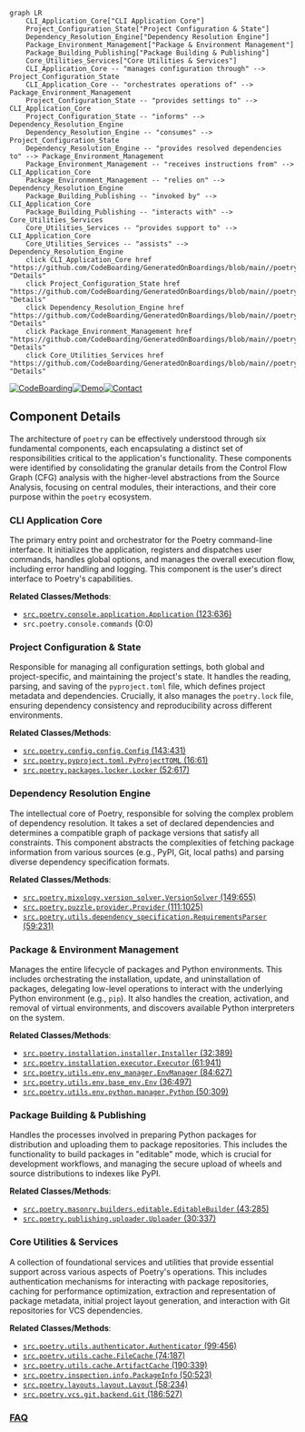 ```mermaid
graph LR
    CLI_Application_Core["CLI Application Core"]
    Project_Configuration_State["Project Configuration & State"]
    Dependency_Resolution_Engine["Dependency Resolution Engine"]
    Package_Environment_Management["Package & Environment Management"]
    Package_Building_Publishing["Package Building & Publishing"]
    Core_Utilities_Services["Core Utilities & Services"]
    CLI_Application_Core -- "manages configuration through" --> Project_Configuration_State
    CLI_Application_Core -- "orchestrates operations of" --> Package_Environment_Management
    Project_Configuration_State -- "provides settings to" --> CLI_Application_Core
    Project_Configuration_State -- "informs" --> Dependency_Resolution_Engine
    Dependency_Resolution_Engine -- "consumes" --> Project_Configuration_State
    Dependency_Resolution_Engine -- "provides resolved dependencies to" --> Package_Environment_Management
    Package_Environment_Management -- "receives instructions from" --> CLI_Application_Core
    Package_Environment_Management -- "relies on" --> Dependency_Resolution_Engine
    Package_Building_Publishing -- "invoked by" --> CLI_Application_Core
    Package_Building_Publishing -- "interacts with" --> Core_Utilities_Services
    Core_Utilities_Services -- "provides support to" --> CLI_Application_Core
    Core_Utilities_Services -- "assists" --> Dependency_Resolution_Engine
    click CLI_Application_Core href "https://github.com/CodeBoarding/GeneratedOnBoardings/blob/main//poetry/CLI_Application_Core.md" "Details"
    click Project_Configuration_State href "https://github.com/CodeBoarding/GeneratedOnBoardings/blob/main//poetry/Project_Configuration_State.md" "Details"
    click Dependency_Resolution_Engine href "https://github.com/CodeBoarding/GeneratedOnBoardings/blob/main//poetry/Dependency_Resolution_Engine.md" "Details"
    click Package_Environment_Management href "https://github.com/CodeBoarding/GeneratedOnBoardings/blob/main//poetry/Package_Environment_Management.md" "Details"
    click Core_Utilities_Services href "https://github.com/CodeBoarding/GeneratedOnBoardings/blob/main//poetry/Core_Utilities_Services.md" "Details"
```
[![CodeBoarding](https://img.shields.io/badge/Generated%20by-CodeBoarding-9cf?style=flat-square)](https://github.com/CodeBoarding/GeneratedOnBoardings)[![Demo](https://img.shields.io/badge/Try%20our-Demo-blue?style=flat-square)](https://www.codeboarding.org/demo)[![Contact](https://img.shields.io/badge/Contact%20us%20-%20contact@codeboarding.org-lightgrey?style=flat-square)](mailto:contact@codeboarding.org)

## Component Details

The architecture of `poetry` can be effectively understood through six fundamental components, each encapsulating a distinct set of responsibilities critical to the application's functionality. These components were identified by consolidating the granular details from the Control Flow Graph (CFG) analysis with the higher-level abstractions from the Source Analysis, focusing on central modules, their interactions, and their core purpose within the `poetry` ecosystem.

### CLI Application Core
The primary entry point and orchestrator for the Poetry command-line interface. It initializes the application, registers and dispatches user commands, handles global options, and manages the overall execution flow, including error handling and logging. This component is the user's direct interface to Poetry's capabilities.


**Related Classes/Methods**:

- <a href="https://github.com/python-poetry/poetry/blob/master/src/poetry/console/application.py#L123-L636" target="_blank" rel="noopener noreferrer">`src.poetry.console.application.Application` (123:636)</a>
- `src.poetry.console.commands` (0:0)


### Project Configuration & State
Responsible for managing all configuration settings, both global and project-specific, and maintaining the project's state. It handles the reading, parsing, and saving of the `pyproject.toml` file, which defines project metadata and dependencies. Crucially, it also manages the `poetry.lock` file, ensuring dependency consistency and reproducibility across different environments.


**Related Classes/Methods**:

- <a href="https://github.com/python-poetry/poetry/blob/master/src/poetry/config/config.py#L143-L431" target="_blank" rel="noopener noreferrer">`src.poetry.config.config.Config` (143:431)</a>
- <a href="https://github.com/python-poetry/poetry/blob/master/src/poetry/pyproject/toml.py#L16-L61" target="_blank" rel="noopener noreferrer">`src.poetry.pyproject.toml.PyProjectTOML` (16:61)</a>
- <a href="https://github.com/python-poetry/poetry/blob/master/src/poetry/packages/locker.py#L52-L617" target="_blank" rel="noopener noreferrer">`src.poetry.packages.locker.Locker` (52:617)</a>


### Dependency Resolution Engine
The intellectual core of Poetry, responsible for solving the complex problem of dependency resolution. It takes a set of declared dependencies and determines a compatible graph of package versions that satisfy all constraints. This component abstracts the complexities of fetching package information from various sources (e.g., PyPI, Git, local paths) and parsing diverse dependency specification formats.


**Related Classes/Methods**:

- <a href="https://github.com/python-poetry/poetry/blob/master/src/poetry/mixology/version_solver.py#L149-L655" target="_blank" rel="noopener noreferrer">`src.poetry.mixology.version_solver.VersionSolver` (149:655)</a>
- <a href="https://github.com/python-poetry/poetry/blob/master/src/poetry/puzzle/provider.py#L111-L1025" target="_blank" rel="noopener noreferrer">`src.poetry.puzzle.provider.Provider` (111:1025)</a>
- <a href="https://github.com/python-poetry/poetry/blob/master/src/poetry/utils/dependency_specification.py#L59-L231" target="_blank" rel="noopener noreferrer">`src.poetry.utils.dependency_specification.RequirementsParser` (59:231)</a>


### Package & Environment Management
Manages the entire lifecycle of packages and Python environments. This includes orchestrating the installation, update, and uninstallation of packages, delegating low-level operations to interact with the underlying Python environment (e.g., `pip`). It also handles the creation, activation, and removal of virtual environments, and discovers available Python interpreters on the system.


**Related Classes/Methods**:

- <a href="https://github.com/python-poetry/poetry/blob/master/src/poetry/installation/installer.py#L32-L389" target="_blank" rel="noopener noreferrer">`src.poetry.installation.installer.Installer` (32:389)</a>
- <a href="https://github.com/python-poetry/poetry/blob/master/src/poetry/installation/executor.py#L61-L941" target="_blank" rel="noopener noreferrer">`src.poetry.installation.executor.Executor` (61:941)</a>
- <a href="https://github.com/python-poetry/poetry/blob/master/src/poetry/utils/env/env_manager.py#L84-L627" target="_blank" rel="noopener noreferrer">`src.poetry.utils.env.env_manager.EnvManager` (84:627)</a>
- <a href="https://github.com/python-poetry/poetry/blob/master/src/poetry/utils/env/base_env.py#L36-L497" target="_blank" rel="noopener noreferrer">`src.poetry.utils.env.base_env.Env` (36:497)</a>
- <a href="https://github.com/python-poetry/poetry/blob/master/src/poetry/utils/env/python/manager.py#L50-L309" target="_blank" rel="noopener noreferrer">`src.poetry.utils.env.python.manager.Python` (50:309)</a>


### Package Building & Publishing
Handles the processes involved in preparing Python packages for distribution and uploading them to package repositories. This includes the functionality to build packages in "editable" mode, which is crucial for development workflows, and managing the secure upload of wheels and source distributions to indexes like PyPI.


**Related Classes/Methods**:

- <a href="https://github.com/python-poetry/poetry/blob/master/src/poetry/masonry/builders/editable.py#L43-L285" target="_blank" rel="noopener noreferrer">`src.poetry.masonry.builders.editable.EditableBuilder` (43:285)</a>
- <a href="https://github.com/python-poetry/poetry/blob/master/src/poetry/publishing/uploader.py#L30-L337" target="_blank" rel="noopener noreferrer">`src.poetry.publishing.uploader.Uploader` (30:337)</a>


### Core Utilities & Services
A collection of foundational services and utilities that provide essential support across various aspects of Poetry's operations. This includes authentication mechanisms for interacting with package repositories, caching for performance optimization, extraction and representation of package metadata, initial project layout generation, and interaction with Git repositories for VCS dependencies.


**Related Classes/Methods**:

- <a href="https://github.com/python-poetry/poetry/blob/master/src/poetry/utils/authenticator.py#L99-L456" target="_blank" rel="noopener noreferrer">`src.poetry.utils.authenticator.Authenticator` (99:456)</a>
- <a href="https://github.com/python-poetry/poetry/blob/master/src/poetry/utils/cache.py#L74-L187" target="_blank" rel="noopener noreferrer">`src.poetry.utils.cache.FileCache` (74:187)</a>
- <a href="https://github.com/python-poetry/poetry/blob/master/src/poetry/utils/cache.py#L190-L339" target="_blank" rel="noopener noreferrer">`src.poetry.utils.cache.ArtifactCache` (190:339)</a>
- <a href="https://github.com/python-poetry/poetry/blob/master/src/poetry/inspection/info.py#L50-L523" target="_blank" rel="noopener noreferrer">`src.poetry.inspection.info.PackageInfo` (50:523)</a>
- <a href="https://github.com/python-poetry/poetry/blob/master/src/poetry/layouts/layout.py#L58-L234" target="_blank" rel="noopener noreferrer">`src.poetry.layouts.layout.Layout` (58:234)</a>
- <a href="https://github.com/python-poetry/poetry/blob/master/src/poetry/vcs/git/backend.py#L186-L527" target="_blank" rel="noopener noreferrer">`src.poetry.vcs.git.backend.Git` (186:527)</a>




### [FAQ](https://github.com/CodeBoarding/GeneratedOnBoardings/tree/main?tab=readme-ov-file#faq)